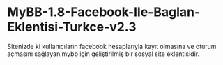 # MyBB-1.8-Facebook-Ile-Baglan-Eklentisi-Turkce-v2.3
Sitenizde ki kullanıcıların facebook hesaplarıyla kayıt olmasına ve oturum açmasını sağlayan mybb için geliştirilmiş bir sosyal site eklentisidir.
